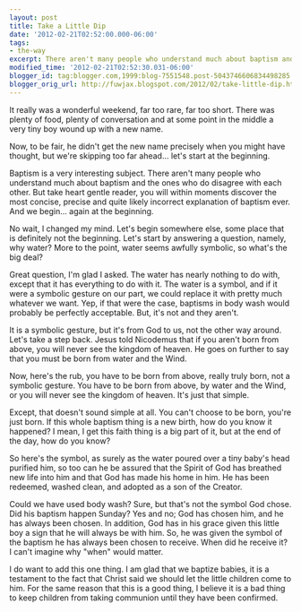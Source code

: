 ```yaml
---
layout: post
title: Take a Little Dip
date: '2012-02-21T02:52:00.000-06:00'
tags: 
- the-way
excerpt: There aren't many people who understand much about baptism and the ones who do disagree with each other.
modified_time: '2012-02-21T02:52:30.031-06:00'
blogger_id: tag:blogger.com,1999:blog-7551548.post-5043746606834498285
blogger_orig_url: http://fuwjax.blogspot.com/2012/02/take-little-dip.html
---
```


It really was a wonderful weekend, far too rare, far too short. There was plenty of food, plenty of conversation and at some point in the middle a very tiny boy wound up with a new name.

Now, to be fair, he didn't get the new name precisely when you might have thought, but we're skipping too far ahead... let's start at the beginning.

Baptism is a very interesting subject. There aren't many people who understand much about baptism and the ones who do disagree with each other. But take heart gentle reader, you will within moments discover the most concise, precise and quite likely incorrect explanation of baptism ever. And we begin... again at the beginning.

No wait, I changed my mind. Let's begin somewhere else, some place that is definitely not the beginning. Let's start by answering a question, namely, why water? More to the point, water seems awfully symbolic, so what's the big deal?

Great question, I'm glad I asked. The water has nearly nothing to do with, except that it has everything to do with it. The water is a symbol, and if it were a symbolic gesture on our part, we could replace it with pretty much whatever we want. Yep, if that were the case, baptisms in body wash would probably be perfectly acceptable. But, it's not and they aren't.

It is a symbolic gesture, but it's from God to us, not the other way around. Let's take a step back. Jesus told Nicodemus that if you aren't born from above, you will never see the kingdom of heaven. He goes on further to say that you must be born from water and the Wind.

Now, here's the rub, you have to be born from above, really truly born, not a symbolic gesture. You have to be born from above, by water and the Wind, or you will never see the kingdom of heaven. It's just that simple.

Except, that doesn't sound simple at all. You can't choose to be born, you're just born. If this whole baptism thing is a new birth, how do you know it happened? I mean, I get this faith thing is a big part of it, but at the end of the day, how do you know?

So here's the symbol, as surely as the water poured over a tiny baby's head purified him, so too can he be assured that the Spirit of God has breathed new life into him and that God has made his home in him. He has been redeemed, washed clean, and adopted as a son of the Creator.

Could we have used body wash? Sure, but that's not the symbol God chose. Did his baptism happen Sunday? Yes and no; God has chosen him, and he has always been chosen. In addition, God has in his grace given this little boy a sign that he will always be with him. So, he was given the symbol of the baptism he has always been chosen to receive. When did he receive it? I can't imagine why "when" would matter.

I do want to add this one thing. I am glad that we baptize babies, it is a testament to the fact that Christ said we should let the little children come to him. For the same reason that this is a good thing, I believe it is a bad thing to keep children from taking communion until they have been confirmed.

